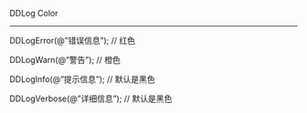 ﻿DDLog Color

---

DDLogError(@”错误信息”); // 红色

DDLogWarn(@”警告”); // 橙色

DDLogInfo(@”提示信息”); // 默认是黑色

DDLogVerbose(@”详细信息”); // 默认是黑色






